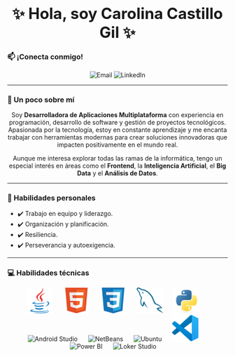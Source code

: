 <h1 align="center" style="font-size: 2.5em;">✨ Hola, soy Carolina Castillo Gil ✨</h1>

### 📫 ¡Conecta conmigo!  
<p align="center">
  <a href="mailto:soycarolinacastillo@gmail.com" target="_blank" style="text-decoration: none;">
    <img src="https://img.icons8.com/color/48/000000/gmail-new.png" alt="Email"/>
  </a>
  <a href="https://www.linkedin.com/in/carolina-castillo-gil-48462330b/" target="_blank" style="text-decoration: none;">
    <img src="https://img.icons8.com/color/48/000000/linkedin.png" alt="LinkedIn"/>
  </a>
</p>

<hr>

### 🚀 Un poco sobre mí  
<p align="center">Soy <strong>Desarrolladora de Aplicaciones Multiplataforma</strong> con experiencia en programación, desarrollo de software y gestión de proyectos tecnológicos.
  Apasionada por la tecnología, estoy en constante aprendizaje y me encanta trabajar con herramientas modernas para crear soluciones innovadoras que impacten positivamente en el mundo real.</p>
<p align="center">Aunque me interesa explorar todas las ramas de la informática, tengo un especial interés en áreas como el <strong>Frontend</strong>, la <strong>Inteligencia Artificial</strong>, el <strong>Big Data</strong> y el <strong>Análisis de Datos</strong>.</p>

<hr>

### 🌟 Habilidades personales  
<ul>
  <li>✔️ Trabajo en equipo y liderazgo.</li>
  <li>✔️ Organización y planificación.</li>
  <li>✔️ Resiliencia.</li>
  <li>✔️ Perseverancia y autoexigencia.</li>
</ul>

<hr>

### 💻 Habilidades técnicas  
<div align="center">
  <img src="https://raw.githubusercontent.com/devicons/devicon/master/icons/java/java-original.svg" alt="Java" width="60" height="60" style="margin-right: 20px;"/>
  <img src="https://raw.githubusercontent.com/devicons/devicon/master/icons/html5/html5-original.svg" alt="HTML5" width="60" height="60" style="margin-right: 20px;"/>
  <img src="https://raw.githubusercontent.com/devicons/devicon/master/icons/css3/css3-original.svg" alt="CSS3" width="60" height="60" style="margin-right: 20px;"/>
  <img src="https://raw.githubusercontent.com/devicons/devicon/master/icons/mysql/mysql-original.svg" alt="MySQL" width="60" height="60" style="margin-right: 20px;"/>
  <img src="https://raw.githubusercontent.com/devicons/devicon/master/icons/python/python-original.svg" alt="Python" width="60" height="60" style="margin-right: 20px;"/>
  <img src="https://upload.wikimedia.org/wikipedia/commons/thumb/c/c1/Android_Studio_icon_%282023%29.svg/2048px-Android_Studio_icon_%282023%29.svg.png" alt="Android Studio" width="60" height="60" style="margin-right: 20px;"/>
  <img src="https://upload.wikimedia.org/wikipedia/commons/9/98/Apache_NetBeans_Logo.svg" alt="NetBeans" width="60" height="60" style="margin-right: 20px;"/>
  <img src="https://assets.ubuntu.com/v1/29985a98-ubuntu-logo32.png" alt="Ubuntu" width="60" height="60" style="margin-right: 20px;"/>
  <img src="https://raw.githubusercontent.com/devicons/devicon/master/icons/vscode/vscode-original.svg" alt="Visual Studio Code" width="60" height="60" style="margin-right: 20px;"/>
  <img src="https://upload.wikimedia.org/wikipedia/commons/c/cf/New_Power_BI_Logo.svg" alt="Power BI" width="60" height="60" style="margin-right: 20px;"/>
  <img src="https://images.seeklogo.com/logo-png/39/2/google-looker-logo-png_seeklogo-394597.png?v=638687020020000000" alt="Loker Studio" width="60" height="60" style="margin-right: 20px;"/>
</div>







